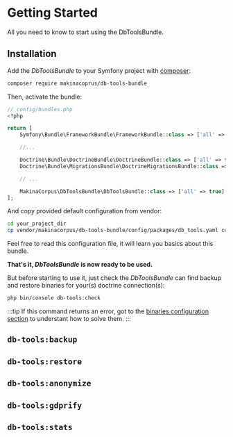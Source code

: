 # Getting Started

All you need to know to start using the DbToolsBundle.

## Installation

Add the *DbToolsBundle* to your Symfony project with [composer](https://getcomposer.org):

```sh
composer require makinacoprus/db-tools-bundle
```
Then, activate the bundle:

```php
// config/bundles.php
<?php

return [
    Symfony\Bundle\FrameworkBundle\FrameworkBundle::class => ['all' => true],

    //...

    Doctrine\Bundle\DoctrineBundle\DoctrineBundle::class => ['all' => true],
    Doctrine\Bundle\MigrationsBundle\DoctrineMigrationsBundle::class => ['all' => true],

    // ...

    MakinaCorpus\DbToolsBundle\DbToolsBundle::class => ['all' => true], // [!code ++]
];
```

And copy provided default configuration from vendor:

```sh
cd your_project_dir
cp vendor/makinacorpus/db-tools-bundle/config/packages/db_tools.yaml config/packages/.
```

Feel free to read this configuration file, it will learn you basics about this bundle.

**That's it, *DbToolsBundle* is now ready to be used.**

But before starting to use it, just check the *DbToolsBundle* can find backup and restore binaries for
your(s) doctrine connection(s):

```sh
php bin/console db-tools:check
```

:::tip
If this command returns an error, got to the [binaries configuration section](/introduction/configuration#binaries)
to understant how to solve them.
:::

## `db-tools:backup`


## `db-tools:restore`


## `db-tools:anonymize`


## `db-tools:gdprify` <Badge type="warning" text="coming soon" />


## `db-tools:stats` <Badge type="warning" text="coming soon" />

